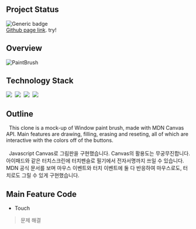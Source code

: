 ## Project Status
![Generic badge](https://img.shields.io/badge/build-passing-green.svg)
<br/> [Github page link](https://beegramin9.github.io/HCJ-Nomad-PaintBrushClone/). try!

## Overview
![PaintBrush](https://user-images.githubusercontent.com/58083434/130402852-f8f8dd81-9118-4658-ad5d-43e22f127afa.gif)

## Technology Stack
<img src="https://img.shields.io/badge/HTML5-E34F26?style=flat-square&logo=HTML5&logoColor=white"/></a>&nbsp;
<img src="https://img.shields.io/badge/CSS3-1572B6?style=flat-square&logo=CSS3&logoColor=white"/></a>&nbsp;
<img src="https://img.shields.io/badge/Javascript-F7DF1E?style=flat-square&logo=JavaScript&logoColor=white"/></a>&nbsp;
<img src='https://img.shields.io/badge/MDNCanvas-01756c?style=flat-square&logo=MDN Web Docs&logoColor=white'/></a>

## Outline
&nbsp; This clone is a mock-up of Window paint brush, made with MDN Canvas API. Main features are drawing, filling, erasing and reseting, all of which are interactive with the colors off of the buttons.
<br/><br/>
&nbsp; Javascript Canvas로 그림판을 구현했습니다. Canvas의 활용도는 무궁무진합니다. 아이패드와 같은 터치스크린에 터치펜슬로 필기에서 전자서명까지 쓰일 수 있습니다. MDN 공식 문서를 보며 마우스 이벤트와 터치 이벤트에 둘 다 반응하여 마우스로도, 터치로도 그릴 수 있게 구현했습니다.


## Main Feature Code
- Touch 
> 
> 문제 해결
